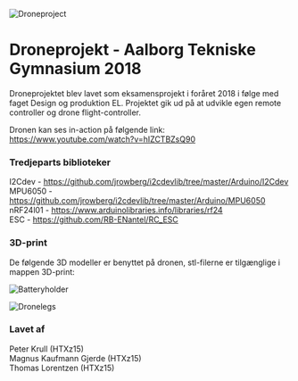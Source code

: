 ![Droneproject](https://raw.githubusercontent.com/tlorentzen/P5-drone/master/drone.png "Droneproject")
# Droneprojekt - Aalborg Tekniske Gymnasium 2018

Droneprojektet blev lavet som eksamensprojekt i foråret 2018 i følge med faget Design og produktion EL. Projektet gik ud på at udvikle egen remote controller og drone flight-controller.<br>

Dronen kan ses in-action på følgende link:<br>
https://www.youtube.com/watch?v=hIZCTBZsQ90

### Tredjeparts biblioteker
I2Cdev - https://github.com/jrowberg/i2cdevlib/tree/master/Arduino/I2Cdev <br>
MPU6050 - https://github.com/jrowberg/i2cdevlib/tree/master/Arduino/MPU6050 <br>
nRF24l01 - https://www.arduinolibraries.info/libraries/rf24 <br>
ESC - https://github.com/RB-ENantel/RC_ESC

### 3D-print

De følgende 3D modeller er benyttet på dronen, stl-filerne er tilgænglige i mappen 3D-print:

![Batteryholder](https://raw.githubusercontent.com/tlorentzen/Droneprojekt-HTX/master/3D-print/Batteryholder.png "Batteryholder")

![Dronelegs](https://raw.githubusercontent.com/tlorentzen/Droneprojekt-HTX/master/3D-print/Dronelegs.png "Dronelegs")

### Lavet af
Peter Krull (HTXz15)<br>
Magnus Kaufmann Gjerde (HTXz15)<br>
Thomas Lorentzen (HTXz15)
